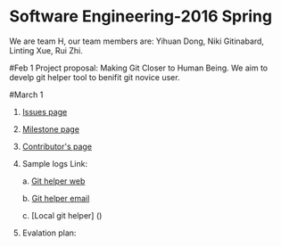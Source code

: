 # Software Engineering-2016 Spring
We are team H, our team members are: Yihuan Dong, Niki Gitinabard, Linting Xue, Rui Zhi.


#Feb 1
Project proposal: Making Git Closer to Human Being. We aim to develp git helper tool to benifit git novice user.

#March 1
  1. [Issues page](https://github.com/nikign/Git-Helper/issues)

  2. [Milestone page](https://github.com/nikign/Git-Helper/milestones)
  
  3. [Contributor's page](https://github.com/nikign/Git-Helper/graphs/contributors)
  
  4. Sample logs Link: 
  
      a. [Git helper web]()

      b. [Git helper email]()
      
      c. [Local git helper] ()
      
  5. Evalation plan: 
